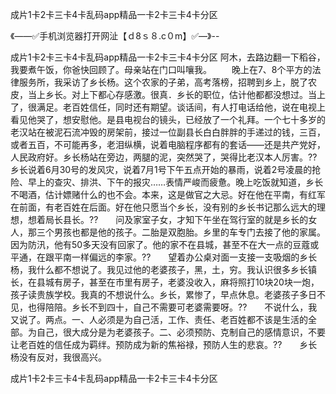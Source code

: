 成片1卡2卡三卡4卡乱码app精品一卡2卡三卡4卡分区

《——✅手机浏览器打开网沚【ｄ8ｓ８.c０m】✅—》--

成片1卡2卡三卡4卡乱码app精品一卡2卡三卡4卡分区	阿木，去路边翻一下稻谷，我要煮午饭，你爸快回顾了。母亲站在门口叫嚷我。
　　晚上在7、8个平方的法律服务所，我采访了乡长杨。这个农家的子弟，高考落榜，招聘到乡上，脱了农皮，当上乡长。对上下都心存感激。很真．乡长的职位，估计他都都没想过。当上了，很满足。老百姓信任，同时还有期望。谈话间，有人打电话给他，说在电视上看见他哭了，想安慰他。是县电视台的镜头，已经放了一个礼拜。一个七十多岁的老汉站在被泥石流冲毁的房架前，接过一位副县长白白胖胖的手递过的钱，三百，或者五百，不可能再多，老泪纵横，说着电脑程序都有的套话——还是共产党好，人民政府好。乡长杨站在旁边，两腿的泥，突然哭了，哭得比老汉本人厉害。??　　乡长说着6月30号的发风灾，说着7月1号下午五点开始的暴雨，说着2号凌晨的抢险、早上的查灾、排洪、下午的报灾……表情严峻而疲惫。晚上吃饭就知道，乡长不喝酒，估计嫖赌什么的也不会。本来，这是做官之大忌。好在他在平南，有红军在前面，有老百姓在后面。好在他只愿当个乡长，没有别的乡长书记那么远大的理想，想着局长县长。??　　问及家室子女，才知下午坐在驾行室的就是乡长的女人，那三个男孩也都是他的孩子。二胎是双胞胎。乡里的车专门去接了他的家属。因为防汛，他有50多天没有回家了。他的家不在县城，甚至不在大一点的豆蔻或平通，在跟平南一样偏远的李家。??　　望着办公桌对面一支接一支吸烟的乡长杨，我什么都不想说了。我见过他的老婆孩子，黑，土，穷。我认识很多乡长镇长，在县城有房子，甚至在市里有房子，老婆没收入，麻将照打10块20块一炮，孩子读贵族学校。我真的不想说什么。乡长，累惨了，早点休息。老婆孩子多日不见，也得陪陪。乡长不到四十，自己不需要可老婆需要呀。??　　不说什么，我又说了。两点。一、人必须是为自己活，工作、责任、老百姓都不该是生活的全部。为自己，很大成分是为老婆孩子。二、必须预防、克制自己的感情意识，不要让老百姓的信任成为羁绊。预防成为新的焦裕禄，预防人生的悲哀。??　　乡长杨没有反对，我很高兴。





成片1卡2卡三卡4卡乱码app精品一卡2卡三卡4卡分区
